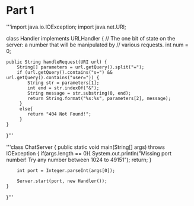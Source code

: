 # Part 1
'''import java.io.IOException;
import java.net.URI;

class Handler implements URLHandler {
    // The one bit of state on the server: a number that will be manipulated by
    // various requests.
    int num = 0;

    public String handleRequest(URI url) {
        String[] parameters = url.getQuery().split("=");
        if (url.getQuery().contains("s=") && url.getQuery().contains("user=")) {
            String str = parameters[1];
            int end = str.indexOf("&");
            String message = str.substring(0, end);
            return String.format("%s:%s", parameters[2], message);
         }
         else{
            return "404 Not Found!";
         }
    }
}'''

'''class ChatServer {
    public static void main(String[] args) throws IOException {
        if(args.length == 0){
            System.out.println("Missing port number! Try any number between 1024 to 49151");
            return;
        }

        int port = Integer.parseInt(args[0]);

        Server.start(port, new Handler());
    }
}'''
